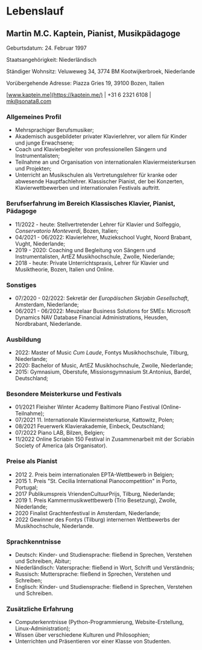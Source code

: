 # Lebenslauf

## Martin M.C. Kaptein, Pianist, Musikpädagoge

Geburtsdatum: 24. Februar 1997

Staatsangehörigkeit: Niederländisch

Ständiger Wohnsitz: Veluweweg 34, 3774 BM Kootwijkerbroek, Niederlande

Vorübergehende Adresse: Piazza Gries 19, 39100 Bozen, Italien

[www.kaptein.me](https://kaptein.me/) | +31 6 2321 6108 | [mk@sonata8.com](mailto:mk@sonata8.com)

### Allgemeines Profil

- Mehrsprachiger Berufsmusiker;
- Akademisch ausgebildeter privater Klavierlehrer, vor allem für Kinder und junge Erwachsene;
- Coach und Klavierbegleiter von professionellen Sängern und Instrumentalisten;
- Teilnahme an und Organisation von internationalen Klaviermeisterkursen und Projekten;
- Unterricht an Musikschulen als Vertretungslehrer für kranke oder abwesende Hauptfachlehrer. Klassischer Pianist, der bei Konzerten, Klavierwettbewerben und internationalen Festivals auftritt.

### Berufserfahrung im Bereich Klassisches Klavier, Pianist, Pädagoge

- 11/2022 - heute: Stellvertretender Lehrer für Klavier und Solfeggio, *Conservatorio Monteverdi*, Bozen, Italien;
- 04/2021 - 06/2022: Klavierlehrer, Muziekschool Vught, Noord Brabant, Vught, Niederlande;
- 2019 - 2020: Coaching und Begleitung von Sängern und Instrumentalisten, ArtEZ Musikhochschule, Zwolle, Niederlande;
- 2018 - heute: Private Unterrichtspraxis, Lehrer für Klavier und Musiktheorie, Bozen, Italien und Online.

### Sonstiges

- 07/2020 - 02/2022: Sekretär der *Europäischen Skrjabin Gesellschaft*, Amsterdam, Niederlande;
- 06/2021 - 06/2022: Meuzelaar Business Solutions for SMEs: Microsoft Dynamics NAV Database Financial Administrations, Heusden, Nordbrabant, Niederlande.

### Ausbildung

- 2022: Master of Music *Cum Laude*, Fontys Musikhochschule, Tilburg, Niederlande;
- 2020: Bachelor of Music, ArtEZ Musikhochschule, Zwolle, Niederlande;
- 2015: Gymnasium, Oberstufe, Missionsgymnasium St.Antonius, Bardel, Deutschland;

### Besondere Meisterkurse und Festivals

- 01/2021 Fleisher Winter Academy Baltimore Piano Festival (Online-Teilnahme);
- 07/2021 11. Internationale Klaviermeisterkurse, Kattowitz, Polen;
- 08/2021 Feuerwerk Klavierakademie, Einbeck, Deutschland;
- 07/2022 Piano LAB, Bilzen, Belgien;
- 11/2022 Online Scriabin 150 Festival in Zusammenarbeit mit der Scriabin Society of America (als Organisator).

### Preise als Pianist

- 2012 2. Preis beim internationalen EPTA-Wettbewerb in Belgien;
- 2015 1. Preis "St. Cecilia International Pianocompetition" in Porto, Portugal;
- 2017 Publikumspreis VriendenCultuurPrijs, Tilburg, Niederlande;
- 2019 1. Preis Kammermusikwettbewerb (Trio Besetzung), Zwolle, Niederlande;
- 2020 Finalist Grachtenfestival in Amsterdam, Niederlande;
- 2022 Gewinner des Fontys (Tilburg) internernen Wettbewerbs der Musikhochschule, Niederlande.

### Sprachkenntnisse

- Deutsch: Kinder- und Studiensprache: fließend in Sprechen, Verstehen und Schreiben, Abitur;
- Niederländisch: Vatersprache: fließend in Wort, Schrift und Verständnis; 
- Russisch: Muttersprache: fließend in Sprechen, Verstehen und Schreiben;
- Englisch: Kinder- und Studiensprache: fließend in Sprechen, Verstehen und Schreiben.

### Zusätzliche Erfahrung

- Computerkenntnisse (Python-Programmierung, Website-Erstellung, Linux-Administration);
- Wissen über verschiedene Kulturen und Philosophien;
- Unterrichten und Präsentieren vor einer Klasse von Studenten.

